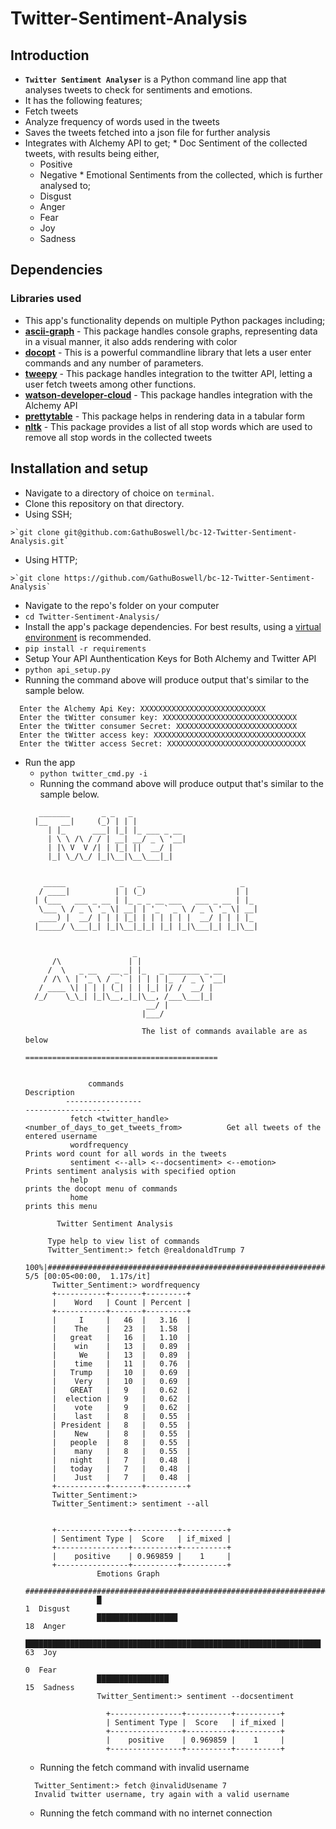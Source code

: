 # Twitter-Sentiment-Analysis

## Introduction
*  **`Twitter Sentiment Analyser`** is a Python command line app that analyses tweets to check for sentiments and emotions.
*  It has the following features;
  *  Fetch tweets
  *  Analyze frequency of words used in the tweets
  *  Saves the tweets fetched into a json file for further analysis
  *  Integrates with Alchemy API to get;
    *  Doc Sentiment of the collected tweets, with results being either, 
      * Positive
      * Negative
    *  Emotional Sentiments from the collected, which is further analysed to;
      *  Disgust
      *  Anger
      *  Fear
      *  Joy
      *  Sadness
      
## Dependencies

### Libraries used
*  This app's functionality depends on multiple Python packages including;
  *  **[ascii-graph](https://pypi.python.org/pypi/ascii_graph/1.2.0)** - This package handles console graphs, representing data in a visual manner, it also adds rendering with color
  *  **[docopt](https://pypi.python.org/pypi/docopt)** - This is a powerful commandline library that lets a user enter commands and any number of parameters.
  *  **[tweepy](https://pypi.python.org/pypi/tweepy/3.5.0)** - This package handles integration to the twitter API, letting a user fetch tweets among other functions.
  *  **[watson-developer-cloud](https://pypi.python.org/pypi/watson-developer-cloud)** - This package handles integration with the Alchemy API
  *  **[prettytable](https://pypi.python.org/pypi/PrettyTable)** - This package helps in rendering data in a tabular form
  *  **[nltk](https://pypi.python.org/pypi/nltk)** - This package provides a list of all stop words which are used to remove all stop words in the collected tweets

## Installation and setup
*  Navigate to a directory of choice on `terminal`.
*  Clone this repository on that directory.
  *  Using SSH;

    >`git clone git@github.com:GathuBoswell/bc-12-Twitter-Sentiment-Analysis.git`

  *  Using HTTP;

    >`git clone https://github.com/GathuBoswell/bc-12-Twitter-Sentiment-Analysis`

*  Navigate to the repo's folder on your computer
  *  `cd Twitter-Sentiment-Analysis/`
*  Install the app's package dependencies. For best results, using a [virtual environment](http://virtualenv.readthedocs.org/en/latest/installation.html) is recommended.
  *  `pip install -r requirements`
*  Setup Your API Aunthentication Keys for Both Alchemy and Twitter API
  *  `python api_setup.py`
  *  Running the command above will produce output that's similar to the sample below.
  ```
    Enter the Alchemy Api Key: XXXXXXXXXXXXXXXXXXXXXXXXXXXX
    Enter the tWitter consumer key: XXXXXXXXXXXXXXXXXXXXXXXXXXXXXX
    Enter the tWitter consumer Secret: XXXXXXXXXXXXXXXXXXXXXXXXXXX
    Enter the tWitter access key: XXXXXXXXXXXXXXXXXXXXXXXXXXXXXXXXXX
    Enter the tWitter access Secret: XXXXXXXXXXXXXXXXXXXXXXXXXXXXXXX
  ```
* Run the app
  *  `python twitter_cmd.py -i`
  *  Running the command above will produce output that's similar to the sample below.
  ```
     _______       _ _   _
    |__   __|     (_) | | |
       | |_      ___| |_| |_ ___ _ __
       | \ \ /\ / / | __| __/ _ \ '__|
       | |\ V  V /| | |_| ||  __/ |
       |_| \_/\_/ |_|\__|\__\___|_|
    
    
      _____            _   _                      _
     / ____|          | | (_)                    | |
    | (___   ___ _ __ | |_ _ _ __ ___   ___ _ __ | |_
     \___ \ / _ \ '_ \| __| | '_ ` _ \ / _ \ '_ \| __|
     ____) |  __/ | | | |_| | | | | | |  __/ | | | |_
    |_____/ \___|_| |_|\__|_|_| |_| |_|\___|_| |_|\__|
    
    
                          _
        /\               | |
       /  \   _ __   __ _| |_   _ _______ _ __
      / /\ \ | '_ \ / _` | | | | |_  / _ \ '__|
     / ____ \| | | | (_| | | |_| |/ /  __/ |
    /_/    \_\_| |_|\__,_|_|\__, /___\___|_|
                             __/ |
                            |___/

                            The list of commands available are as below
                            ===========================================


                commands                                                                Description
           -----------------                                                        -------------------
            fetch <twitter_handle> <number_of_days_to_get_tweets_from>          Get all tweets of the entered username
            wordfrequency                                                       Prints word count for all words in the tweets
            sentiment <--all> <--docsentiment> <--emotion>                      Prints sentiment analysis with specified option
            help                                                                prints the docopt menu of commands
            home                                                                prints this menu

         Twitter Sentiment Analysis
    
       Type help to view list of commands
       Twitter_Sentiment:> fetch @realdonaldTrump 7
        100%|##########################################################################################################################################################| 5/5 [00:05<00:00,  1.17s/it]
        Twitter_Sentiment:> wordfrequency
        +-----------+-------+---------+
        |    Word   | Count | Percent |
        +-----------+-------+---------+
        |     I     |   46  |   3.16  |
        |    The    |   23  |   1.58  |
        |   great   |   16  |   1.10  |
        |    win    |   13  |   0.89  |
        |     We    |   13  |   0.89  |
        |    time   |   11  |   0.76  |
        |   Trump   |   10  |   0.69  |
        |    Very   |   10  |   0.69  |
        |   GREAT   |   9   |   0.62  |
        |  election |   9   |   0.62  |
        |    vote   |   9   |   0.62  |
        |    last   |   8   |   0.55  |
        | President |   8   |   0.55  |
        |    New    |   8   |   0.55  |
        |   people  |   8   |   0.55  |
        |    many   |   8   |   0.55  |
        |   night   |   7   |   0.48  |
        |   today   |   7   |   0.48  |
        |    Just   |   7   |   0.48  |
        +-----------+-------+---------+
        Twitter_Sentiment:>
        Twitter_Sentiment:> sentiment --all


        +----------------+----------+----------+
        | Sentiment Type |  Score   | if_mixed |
        +----------------+----------+----------+
        |    positive    | 0.969859 |    1     |
        +----------------+----------+----------+
                  Emotions Graph
                  ###############################################################################
                  █                                                                    1  Disgust
                  ██████████████████                                                  18  Anger
                  ██████████████████████████████████████████████████████████████████  63  Joy
                                                                                       0  Fear
                  ████████████████                                                    15  Sadness
                  Twitter_Sentiment:> sentiment --docsentiment
                  
                    +----------------+----------+----------+
                    | Sentiment Type |  Score   | if_mixed |
                    +----------------+----------+----------+
                    |    positive    | 0.969859 |    1     |
                    +----------------+----------+----------+
  ```
  *  Running the fetch command with invalid username
    ```
      Twitter_Sentiment:> fetch @invalidUsename 7
      Invalid twitter username, try again with a valid username
    ```
  *  Running the fetch command with no internet connection
    ```
    